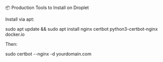 📦 Production Tools to Install on Droplet

Install via apt:

sudo apt update && sudo apt install nginx certbot python3-certbot-nginx docker.io


Then:

sudo certbot --nginx -d yourdomain.com